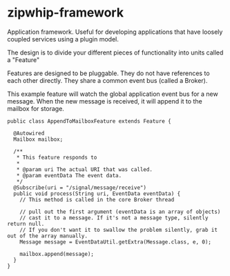 zipwhip-framework
=================

Application framework. Useful for developing applications that have loosely coupled services using a plugin model.

The design is to divide your different pieces of functionality into units called a "Feature"

Features are designed to be pluggable. They do not have references to each other directly. They share a common event bus (called a Broker).

This example feature will watch the global application event bus for a new message. When the new message is received, it will append it to the mailbox for storage.

    public class AppendToMailboxFeature extends Feature {
      
      @Autowired
      Mailbox mailbox;
      
      /**
       * This feature responds to 
       *
       * @param uri The actual URI that was called.
       * @param eventData The event data.
       */
      @Subscribe(uri = "/signal/message/receive")
      public void process(String uri, EventData eventData) {
        // This method is called in the core Broker thread
        
        // pull out the first argument (eventData is an array of objects)
        // cast it to a message. If it's not a message type, silently return null.
        // If you don't want it to swallow the problem silently, grab it out of the array manually.
        Message message = EventDataUtil.getExtra(Message.class, e, 0);
        
        mailbox.append(message);        
      }
    }

